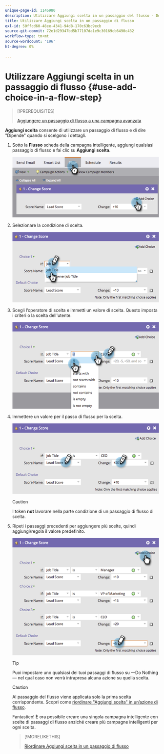 ```yaml
---
unique-page-id: 1146980
description: Utilizzare Aggiungi scelta in un passaggio del flusso - Documenti Marketo - Documentazione del prodotto
title: Utilizzare Aggiungi scelta in un passaggio di flusso
exl-id: 50ffcd60-48ee-4341-94d8-170c63bc9ecb
source-git-commit: 72e1d29347bd5b77107da1e9c30169cb6490c432
workflow-type: tm+mt
source-wordcount: '196'
ht-degree: 0%

---
```


# Utilizzare Aggiungi scelta in un passaggio di flusso {#use-add-choice-in-a-flow-step}

>[!PREREQUISITES]
>
>[Aggiungere un passaggio di flusso a una campagna avanzata](/help/marketo/product-docs/core-marketo-concepts/smart-campaigns/flow-actions/add-a-flow-step-to-a-smart-campaign.md)

**Aggiungi scelta** consente di utilizzare un passaggio di flusso e di dire &quot;Dipende&quot; quando si scelgono i dettagli.

1. Sotto la **Flusso** scheda della campagna intelligente, aggiungi qualsiasi passaggio di flusso e fai clic su **Aggiungi scelta**.

   ![](assets/image2014-9-22-11-3a58-3a20.png)

1. Selezionare la condizione di scelta.

   ![](assets/image2014-9-22-11-3a58-3a50.png)

1. Scegli l’operatore di scelta e immetti un valore di scelta. Questo imposta i criteri o la scelta dell&#39;utente.

   ![](assets/image2014-9-22-11-3a58-3a54.png)

1. Immettere un valore per il passo di flusso per la scelta.

   ![](assets/image2014-9-22-11-3a58-3a57.png)

   >[!CAUTION]
   >
   >I token **not** lavorare nella parte condizione di un passaggio di flusso di scelta.

1. Ripeti i passaggi precedenti per aggiungere più scelte, quindi aggiungi/regola il valore predefinito.

   ![](assets/image2014-9-22-11-3a58-3a59.png)

   >[!TIP]
   >
   >Puoi impostare uno qualsiasi dei tuoi passaggi di flusso su —Do Nothing— nel qual caso non verrà intrapresa alcuna azione su quella scelta.

   >[!CAUTION]
   >
   >Al passaggio del flusso viene applicata solo la prima scelta corrispondente. Scopri come  [riordinare &quot;Aggiungi scelta&quot; in un’azione di flusso](/help/marketo/product-docs/core-marketo-concepts/smart-campaigns/flow-actions/reorder-add-choice-in-a-flow-step.md).

   Fantastico! È ora possibile creare una singola campagna intelligente con scelte di passaggi di flusso anziché creare più campagne intelligenti per ogni scelta.

   >[!MORELIKETHIS]
   >
   >[Riordinare Aggiungi scelta in un passaggio di flusso](/help/marketo/product-docs/core-marketo-concepts/smart-campaigns/flow-actions/reorder-add-choice-in-a-flow-step.md)

